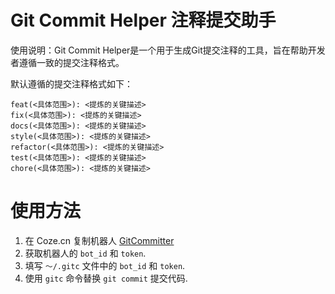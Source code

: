# Git Commit Helper 注释提交助手

使用说明：Git Commit Helper是一个用于生成Git提交注释的工具，旨在帮助开发者遵循一致的提交注释格式。

默认遵循的提交注释格式如下：
```
feat(<具体范围>): <提炼的关键描述>
fix(<具体范围>): <提炼的关键描述>
docs(<具体范围>): <提炼的关键描述>
style(<具体范围>): <提炼的关键描述>
refactor(<具体范围>): <提炼的关键描述>
test(<具体范围>): <提炼的关键描述>
chore(<具体范围>): <提炼的关键描述>
```

# 使用方法

1. 在 Coze.cn 复制机器人 [GitCommitter](https://www.coze.cn/store/bot/7376177473538736182?panel=1&bid=6cne5n954701i)
2. 获取机器人的 `bot_id` 和 `token`.
3. 填写 `～/.gitc` 文件中的 `bot_id` 和 `token`.
4. 使用 `gitc` 命令替换 `git commit` 提交代码.